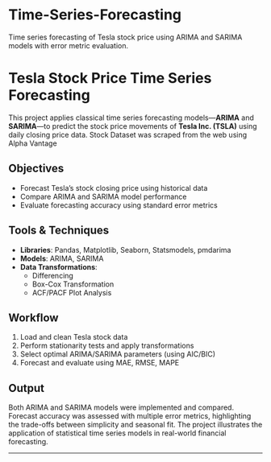 # Time-Series-Forecasting
Time series forecasting of Tesla stock price using ARIMA and SARIMA models with error metric evaluation.
# Tesla Stock Price Time Series Forecasting

This project applies classical time series forecasting models—**ARIMA** and **SARIMA**—to predict the stock price movements of **Tesla Inc. (TSLA)** using daily closing price data.
Stock Dataset was scraped from the web using Alpha Vantage

## Objectives

- Forecast Tesla’s stock closing price using historical data
- Compare ARIMA and SARIMA model performance
- Evaluate forecasting accuracy using standard error metrics

## Tools & Techniques

- **Libraries**: Pandas, Matplotlib, Seaborn, Statsmodels, pmdarima
- **Models**: ARIMA, SARIMA
- **Data Transformations**:
  - Differencing
  - Box-Cox Transformation
  - ACF/PACF Plot Analysis

## Workflow

1. Load and clean Tesla stock data
2. Perform stationarity tests and apply transformations
3. Select optimal ARIMA/SARIMA parameters (using AIC/BIC)
4. Forecast and evaluate using MAE, RMSE, MAPE

## Output

Both ARIMA and SARIMA models were implemented and compared. Forecast accuracy was assessed with multiple error metrics, highlighting the trade-offs between simplicity and seasonal fit. The project illustrates the application of statistical time series models in real-world financial forecasting.

---
